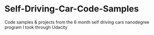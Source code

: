 # Self-Driving-Car-Code-Samples
Code samples &amp; projects from the 6 month self driving cars nanodegree program I took through Udacity

